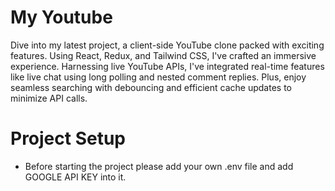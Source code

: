# My Youtube

Dive into my latest project, a client-side YouTube clone packed with exciting features. Using React, Redux, and Tailwind CSS, I've crafted an immersive experience. Harnessing live YouTube APIs, I've integrated real-time features like live chat using long polling and nested comment replies. Plus, enjoy seamless searching with debouncing and efficient cache updates to minimize API calls.

# Project Setup

- Before starting the project please add your own .env file and add GOOGLE API KEY into it.
